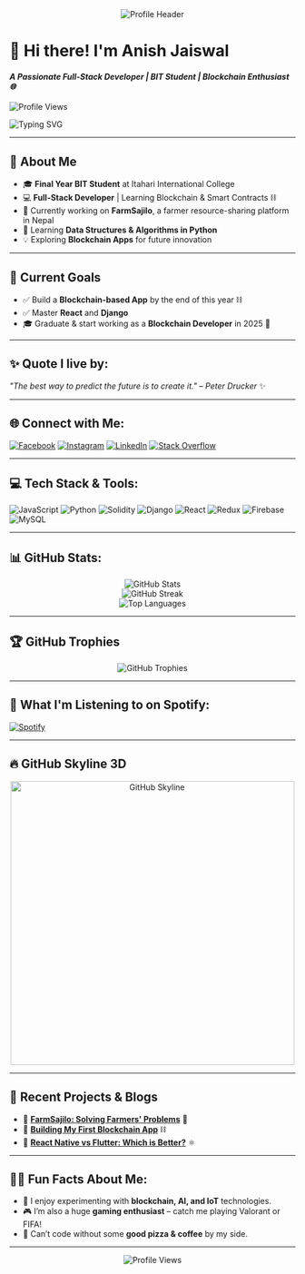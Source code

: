 <div align="center">
  <img src="https://readme-headers.vercel.app/api?title=Hello!%20I'm%20Anish%20Jaiswal&bgColor=030e21&fontColor=ffffff&height=300" alt="Profile Header" />
</div>

# 👋 **Hi there! I'm Anish Jaiswal** 
#### *A Passionate Full-Stack Developer | BIT Student | Blockchain Enthusiast 🌐*

![Profile Views](https://komarev.com/ghpvc/?username=anish1A1&color=blue)  

![Typing SVG](https://readme-typing-svg.herokuapp.com?font=Fira+Code&size=28&pause=1000&color=F7DF1E&vCenter=true&width=1000&lines=Blockchain+Learner+%7C+Full-Stack+Developer;Building+FarmSajilo+Platform+in+React+Django!;Creating+the+Future+with+Code🚀)

---

## 💫 **About Me**
- 🎓 **Final Year BIT Student** at Itahari International College  
- 💻 **Full-Stack Developer** | Learning Blockchain & Smart Contracts ⛓️  
- 🌾 Currently working on **FarmSajilo**, a farmer resource-sharing platform in Nepal  
- 🌱 Learning **Data Structures & Algorithms in Python**  
- 💡 Exploring **Blockchain Apps** for future innovation  

---

## 🎯 **Current Goals**
- ✅ Build a **Blockchain-based App** by the end of this year ⛓️  
- ✅ Master **React** and **Django**  
- 🎓 Graduate & start working as a **Blockchain Developer** in 2025 🚀  

---

## ✨ **Quote I live by**:
_"The best way to predict the future is to create it." – Peter Drucker_ ✨

---

## 🌐 **Connect with Me:**
[![Facebook](https://img.shields.io/badge/Facebook-%231877F2.svg?logo=Facebook&logoColor=white)](https://facebook.com/anish.jaiswal.520900) 
[![Instagram](https://img.shields.io/badge/Instagram-%23E4405F.svg?logo=Instagram&logoColor=white)](https://instagram.com/_anish_jaiswal) 
[![LinkedIn](https://img.shields.io/badge/LinkedIn-%230077B5.svg?logo=linkedin&logoColor=white)](https://linkedin.com/in/anish-jaiswal-se/) 
[![Stack Overflow](https://img.shields.io/badge/Stackoverflow-FE7A16?logo=stack-overflow&logoColor=white)](https://stackoverflow.com/users/24798425/anish-jaiswal) 

---

## 💻 **Tech Stack & Tools:**
![JavaScript](https://img.shields.io/badge/javascript-%23323330.svg?style=flat&logo=javascript&logoColor=%23F7DF1E) 
![Python](https://img.shields.io/badge/python-3670A0?style=flat&logo=python&logoColor=ffdd54) 
![Solidity](https://img.shields.io/badge/solidity-%23363636.svg?style=flat&logo=solidity&logoColor=white) 
![Django](https://img.shields.io/badge/django-%23092E20.svg?style=flat&logo=django&logoColor=white) 
![React](https://img.shields.io/badge/react-%2320232a.svg?style=flat&logo=react&logoColor=%2361DAFB) 
![Redux](https://img.shields.io/badge/redux-%23593d88.svg?style=flat&logo=redux&logoColor=white) 
![Firebase](https://img.shields.io/badge/firebase-%23039BE5.svg?style=flat&logo=firebase) 
![MySQL](https://img.shields.io/badge/mysql-4479A1.svg?style=flat&logo=mysql&logoColor=white) 

---

## 📊 **GitHub Stats:**
<div align="center">
  <img src="https://github-readme-stats.vercel.app/api?username=anish1A1&theme=tokyonight&hide_border=false&include_all_commits=true&count_private=true" alt="GitHub Stats" />
  <br/>
  <img src="https://github-readme-streak-stats.herokuapp.com/?user=anish1A1&theme=tokyonight&hide_border=false" alt="GitHub Streak" />
  <br/>
  <img src="https://github-readme-stats.vercel.app/api/top-langs/?username=anish1A1&theme=tokyonight&layout=compact&hide_border=false" alt="Top Languages" />
</div>

---

## 🏆 **GitHub Trophies**
<div align="center">
  <img src="https://github-profile-trophy.vercel.app/?username=anish1A1&theme=matrix&no-frame=false&no-bg=true&margin-w=4" alt="GitHub Trophies" />
</div>

---

## 🎵 **What I'm Listening to on Spotify:**
[![Spotify](https://novatorem.bgstatic.vercel.app/api/spotify)](https://open.spotify.com/user/anish1A1)

---

## 🔥 **GitHub Skyline 3D**
<div align="center">
  <a href="https://skyline.github.com/anish1A1/2024">
    <img src="https://github.com/anish1A1/skyline.png" alt="GitHub Skyline" width="500"/>
  </a>
</div>

---

## 🔗 **Recent Projects & Blogs**
- 📝 **[FarmSajilo: Solving Farmers' Problems](https://example.com/farm-sajilo)** 🌾  
- 📝 **[Building My First Blockchain App](https://example.com/blockchain-app)** ⛓️  
- 📝 **[React Native vs Flutter: Which is Better?](https://example.com/react-native-flutter)** ⚛️  

---

## 🧑‍💻 **Fun Facts About Me:**
- 🌟 I enjoy experimenting with **blockchain, AI, and IoT** technologies.
- 🎮 I’m also a huge **gaming enthusiast** – catch me playing Valorant or FIFA!
- 🍕 Can’t code without some **good pizza & coffee** by my side.

---

<div align="center">
  <img src="https://visitcount.itsvg.in/api?id=anish1A1&label=Profile%20Views&color=6&icon=6&pretty=true" alt="Profile Views" />
</div>

<!-- Created with ❤️ by Anish Jaiswal -->
